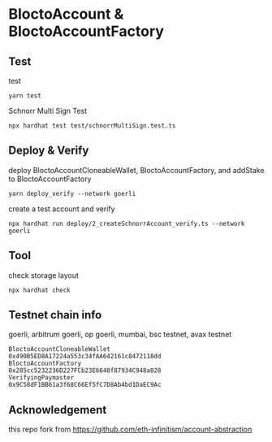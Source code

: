 # BloctoAccount & BloctoAccountFactory

## Test

test
```
yarn test
```

Schnorr Multi Sign Test

```
npx hardhat test test/schnorrMultiSign.test.ts 
```

## Deploy & Verify

deploy BloctoAccountCloneableWallet, BloctoAccountFactory, and addStake to BloctoAccountFactory

```
yarn deploy_verify --network goerli
```

create a test account and verify
```
npx hardhat run deploy/2_createSchnorrAccount_verify.ts --network goerli
```


## Tool

check storage layout
```
npx hardhat check
```

## Testnet chain info

goerli, arbitrum goerli, op goerli, mumbai, bsc testnet, avax testnet
```
BloctoAccountCloneableWallet
0x490B5ED8A17224a553c34fAA642161c8472118dd
BloctoAccountFactory
0x285cc5232236D227FCb23E6640f87934C948a028
VerifyingPaymaster
0x9C58dF1BB61a3f68C66Ef5fC7D8Ab4bd1DaEC9Ac
```


## Acknowledgement

this repo fork from https://github.com/eth-infinitism/account-abstraction
